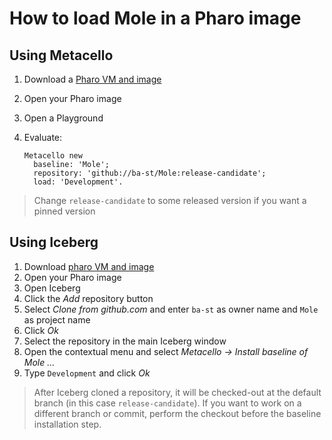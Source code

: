 # How to load Mole in a Pharo image

## Using Metacello

1. Download a [Pharo VM and image](https://pharo.org/download)
2. Open your Pharo image
3. Open a Playground
4. Evaluate:

    ```smalltalk
    Metacello new
      baseline: 'Mole';
      repository: 'github://ba-st/Mole:release-candidate';
      load: 'Development'.
    ```

> Change `release-candidate` to some released version if you want a pinned version

## Using Iceberg

1. Download [pharo VM and image](https://pharo.org/download)
2. Open your Pharo image
3. Open Iceberg
4. Click the *Add* repository button
5. Select *Clone from github.com* and enter `ba-st` as owner name and `Mole`
   as project name
6. Click *Ok*
7. Select the repository in the main Iceberg window
8. Open the contextual menu and select
  *Metacello -> Install baseline of Mole ...*
9. Type `Development` and click *Ok*

> After Iceberg cloned a repository, it will be checked-out at the default
> branch (in this case `release-candidate`). If you want to work on a different
> branch or commit, perform the checkout before the baseline installation step.
